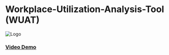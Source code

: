 # Workplace-Utilization-Analysis-Tool (WUAT)
![Logo](http://ryan-s.me/img/logos/wuat.png)


### [Video Demo](https://www.youtube.com/watch?v=A3zRdM5V-Gg&t=15s)
